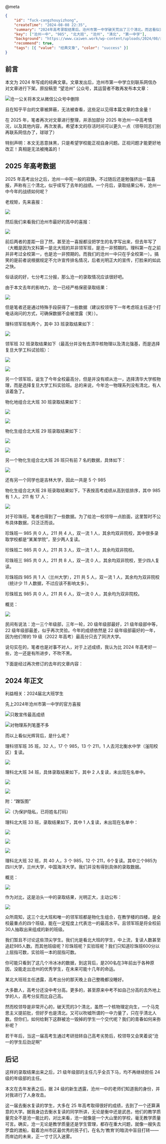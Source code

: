 @meta

```json
{
	"id": "fuck-cangzhouyizhong",
	"createTime": "2024-08-08 22:35",
	"summary": "2024年高考录取结果后，沧州市第一中学破天荒出了三个清北。而这看似光辉的背后，又是什么呢？",
	"key": ["沧州一中", "985", "北大班", "沧州", "清北", "第一中学"],
	"background": "https://www.caiwen.work/wp-content/uploads/2024/08/未命名2.jpg",
	"recommend": true,
	"tags": [{ "value": "经典文章", "color": "success" }]
}
```

## 前言

本文为 2024 年写成的经典文章。文章发出后，沧州市第一中学立刻联系网信办对文章进行下架。原投稿至 “望沧州” 公众号，其运营者不敢再发布本文章：

![沧一公关将本文从微信公众号中删除](https://www.caiwen.work/wp-content/uploads/2024/08/1.webp)

且在知乎平台的文章被屏蔽，无法被查看，这些足以见得本篇文章的含金量！

在 2025 年，笔者再次对文章进行整理，并添加部分 2025 年沧州一中高考情况，以及其他内容，再次发表。希望本文的存活时间可以更久一点（领导同志们别再联系网信办了，球球了）

特别声明：本文无恶意抹黑，只是希望学校能正视自身问题。正视问题才能更好地改正！真相是无法被掩盖的！

## 2025 年高考数据

2025 年高考出分之后，沧州一中死一般的寂静。不过随后还是勉强挤出一篇喜报，声称有三个清北，似乎续写了去年的战绩。一个月后，录取结果公布，沧州一中今年的战绩如何呢？

老规矩，先来喜报：

![](http://pic.caiwen.work/i/2025/07/27/6885984681e63.jpg)

然后我们来看我们沧州市最好的高中的喜报：

![](http://pic.caiwen.work/i/2025/07/27/6885982037850.jpg)

前后两者的差距一目了然，甚至沧一喜报都没把学生的名字写出来，但去年写了（大概是因为文科第一是北大班的并非领军班，是沧一非预期的。理科第一在之前并非考过全校第一，也是沧一非预期的。而我们的沧州一中只在乎全校第一）。搞笑的是前者说根据规定不允许宣传排名情况，后者光明正大的宣传，打脸来的如此之快。

俗话说的好，七分考三分报，那么沧一的录取情况应该很好吧。

由于本文去年的影响力，沧一已经严格保密录取结果：

![](http://pic.caiwen.work/i/2025/07/27/68859579ebe42.jpg)

但是笔者还是通过特殊手段获得了一些数据（建议校领导下一年考虑班主任逐个打电话询问的方式，可确保数据不会被泄露（笑））。

理科领军班有两个，其中 33 班录取结果如下：

![](http://pic.caiwen.work/i/2025/07/27/6885951234d0e.png)

领军班 32 班录取结果如下（最高分并没有去清华核物理以及清北强基，而是选择复旦大学工科试验班）：

![](http://pic.caiwen.work/i/2025/07/27/6885f5a7bcf9f.png)

![](http://pic.caiwen.work/i/2025/07/27/6885f5fd931c9.png)

另一个领军班，诞生了今年全校最高分，但是并没有顺从沧一，选择清华大学核物理，而是选择复旦大学工科实验班。总的来说，今年沧一物理系列没有清北，有人该着急了。

物化地组合北大班 30 班录取结果如下：

![](http://pic.caiwen.work/i/2025/07/27/6885ebcd1e9a9.png)

![](http://pic.caiwen.work/i/2025/07/27/6885ec059dbc5.png)

物化生组合北大班 29 班录取结果如下：

![](http://pic.caiwen.work/i/2025/07/27/6885d6f413ad6.png)

![](http://pic.caiwen.work/i/2025/07/27/6885d72730e65.png)

另一个物化生组合北大班 26 班只有前 7 名的数据，具体如下：

![](http://pic.caiwen.work/i/2025/07/27/6885d818ed315.png)

还有另一个同学也是吉林大学，因此一共是 5 个 985

物化生组合北大班 28 班录取结果如下，下表按高考成绩从高到低排序，其中 985 有 1 人，211 有 17 人：

![](http://pic.caiwen.work/i/2025/07/27/6885ecfd57a65.png)

对于珍珠班，笔者也得到了一些数据。为了给沧一校领导一点脸面，这里暂时不公布具体数据，只泛泛而谈。

珍珠班一 985 共 0 人，211 共 4 人，双一流 1 人，其余均双非院校，其中很多录取学校都是“某某学院”，至少两人复读。

珍珠班二 985 共 0 人，211 共 3 人，双一流 1 人，其余均双非院校。

珍珠班三 985 共 0 人，211 共 8 人，双一流 0 人，其余均双非院校，至少四人复读。

珍珠班四 985 共 1 人（兰州大学），211 共 5 人，双一流 1 人，其余均为双非院校（统计少 11 人数据，不过应该不影响太多）。

珍珠班五 985 共 0 人，211 共 6 人，双一流 0 人，其余均为双非院校。

概览：

![](http://pic.caiwen.work/i/2025/07/27/6885fa726a928.png)

民间有说法：沧一三个年级部，三年一轮，20 级年级部最好，21 级年级部中等，22 级年级部最差，似乎再次灵验。今年的成绩依然是 22 级年级部最好的一年，因为他们带的 19 级（2022 年高考）最高分只去了同济大学。

说句实在的，笔者也是对事不对人，对于上述成绩，我认为比 2024 年高考好一些，沧一还是有所进步，不吹不黑。

下面是经过再次修订的去年的文章内容：

## 2024 年正文

利益相关：2024届北大班学生

先上2024年沧州市第一中学的官方喜报

![只敢宣传最高成绩](https://www.caiwen.work/wp-content/uploads/2024/08/1719828379916.jpg)

![对物理系列笔墨不多](https://www.caiwen.work/wp-content/uploads/2024/08/1719828386213.jpg)

而以上看似光辉背后，是什么呢？

理科领军班 35 班，32 人，17 个 985，13 个 211，1 人去河北衡水中学（滏阳校区）复读。

![](http://pic.caiwen.work/i/2025/07/26/6884dd34d7e5b.png)

理科北大班 34 班，具体录取结果如下，其中 2 人复读，未出现在名单中。

![](http://pic.caiwen.work/i/2025/07/26/6884e3399be7d.png)

![](http://pic.caiwen.work/i/2025/07/26/6884e353d72a0.png)

附：“蹭饭图”

![（为保护隐私，已将姓名打码）](https://www.caiwen.work/wp-content/uploads/2024/08/v2-b974184130c1ed7f29720f780b42fb79_1440w.jpeg)

理科北大班 33 班，录取结果如下，其中 1 人复读，未出现在名单中：

![](http://pic.caiwen.work/i/2025/07/26/6884e8522505d.png)

![](http://pic.caiwen.work/i/2025/07/26/6884e876bc006.png)

![](http://pic.caiwen.work/i/2025/07/26/6884e9fd3f7cc.png)

理科北大班 32 班，共 40 人，3 个 985，12 个 211，6个复读。其中三个985为四川大学，兰州大学，中国海洋大学。我们并没有得到具体的录取数据。

概览：

![](http://pic.caiwen.work/i/2025/07/26/6884eaa0bd57d.png)

作为对比，这是泊头一中的录取结果，光明正大，主动公布：

![](https://www.caiwen.work/wp-content/uploads/2024/08/A0BC80ECB7661809D0E41689CD8BA995.jpg)

众所周知，这三个北大班和唯一的领军班都是物化生组合，在教学楼的四楼，是全校最重点的四个班级，能在一定程度上代表沧一的最高水平。且领军班是将全校前30人抽取出来组成的新的班级。

我们暂且不讨论这些顶尖学生。我们光是看北大班的学生，中上流，复读人数甚至追赶985人数。而其他班级呢？珍珠班呢？实验班呢？我们只知道珍珠班600分以上屈指可数，实验班一本的屈指可数。

你可能只看到了这几个冷冰冰的数据，到这背后，是200名在3年前出于各种原因，没能走出沧州的优秀学生，在未来可能十几年的命运。

某北大班班主任透露，高考出分的那天晚上自己整晚都没睡好。

大多数人，高考分还没中考分高。更多的，甚至原来中考不如自己分高的去外地上学的人，高考分反而比自己高。

然而校领导是非常开心的，破天荒的3个清北，虽然一个核物理定向生，一个马克思主义提前批，但好歹也是清北。又可以吹嘘所谓的一中力量了，只在乎清北人数。但你们，如何给剩下这群被沧一毁掉的学生一个交代呢？我们的青春如何来弥补呢？

若干年后，当这一届高考生通过考研扭转自己高考劣势后，校领导又会笑着说“沧一的学生后劲足啊”

## 后记

这样的录取结果出来之后，21 级年级部的主任几乎全员下马，均不再继续担任 24 级的年级部的主任。

本文在去年发表之后，据 24 级的新生透露，沧州一中的老师们知道我的身份，并对我进行了人身攻击。

这一届去衡水复读的学生，大多在 25 年高考取得很好的成绩，去到了一个还算满意的大学。据我身边去衡水复读的同学所讲，无论是衡中还是武邑，他们的教学质量完全不是沧一能比的，对比来看，沧一就像是一个大山里的学校，毫无教学质量可言。确实，沧一无论是教学质量还是学生管理，都存在重大问题，就像一艘失去罗盘的渡船，载着沧州市区最优秀的孩子们，在名为‘教育’的暗流中盲目打转——而岸边的未来，正一寸寸沉入迷雾。
